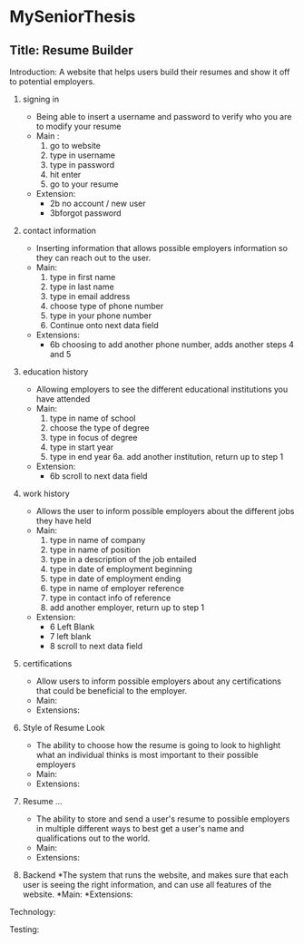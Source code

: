 # MySeniorThesis

## Title: Resume Builder

Introduction: 
A website that helps users build their resumes and show it off to potential employers.

1. signing in
	* Being able to insert a username and password to verify who you are to modify your resume
	* Main :
		1. go to website
		2. type in username
		3. type in password
		4. hit enter
		5. go to your resume
	* Extension:
		* 2b no account / new user
		* 3bforgot password


2. contact information
	* Inserting information that allows possible employers information so they can reach out to the user.
	* Main: 	
		1. type in first name
		2. type in last name
		3. type in email address
		4. choose type of phone number
		5. type in your phone number
		6. Continue onto next data field
	* Extensions:
		* 6b choosing to add another phone number, adds another steps 4 and 5


3. education history
	* Allowing employers to see the different educational institutions you have attended
	* Main:	
		1. type in name of school
		2. choose the type of degree
		3. type in focus of degree
		4. type in start year
		5. type in end year
		6a. add another institution, return up to step 1
	* Extension:
		* 6b scroll to next data field


4. work history
	* Allows the user to inform possible employers about the different jobs they have held
	* Main:	
		1. type in name of company
		2. type in name of position
		3. type in a description of the job entailed
		4. type in date of employment beginning
		5. type in date of employment ending
		6. type in name of employer reference
		7. type in contact info of reference
		8. add another employer, return up to step 1
	* Extension:
		* 6 Left Blank
 		* 7 left blank
 		* 8 scroll to next data field


5. certifications
	* Allow users to inform possible employers about any certifications that could be beneficial to the employer.
	* Main:
	* Extensions:


6. Style of Resume Look
	* The ability to choose how the resume is going to look to highlight what an individual thinks is most important to their possible employers
	* Main:
	* Extensions:


7. Resume …
	* The ability to store and send a user's resume to possible employers in multiple different ways to best get a user's name and qualifications out to the world.
	* Main:
	* Extensions:


8. Backend
	*The system that runs the website, and makes sure that each user is seeing the right information, and can use all features of the website.
	*Main:
	*Extensions:


Technology:

Testing:
